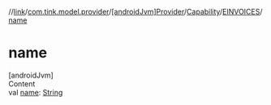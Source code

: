 //[link](../../../../index.md)/[com.tink.model.provider](../../../index.md)/[[androidJvm]Provider](../../index.md)/[Capability](../index.md)/[EINVOICES](index.md)/[name](name.md)



# name  
[androidJvm]  
Content  
val [name](name.md): [String](https://kotlinlang.org/api/latest/jvm/stdlib/kotlin/-string/index.html)  



